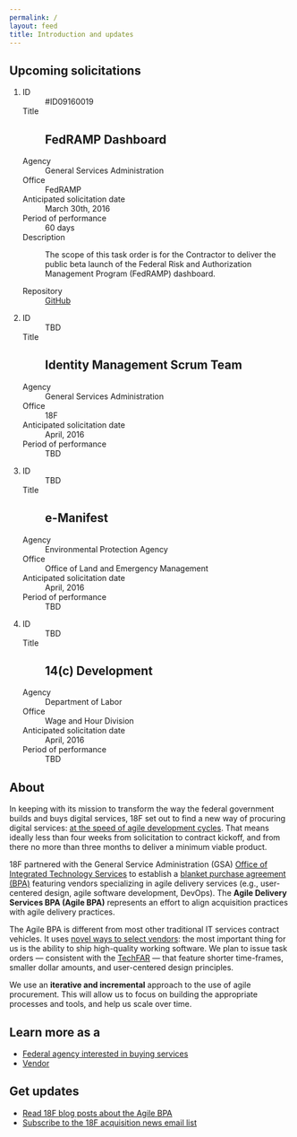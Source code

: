 ```yaml
---
permalink: /
layout: feed
title: Introduction and updates
---
```


<section class="solicitations">
  <h1>Upcoming solicitations</h1>
  <ol class="solicitations">
    <li>
      <dl class="solicitation">
        <dt class="solicitation-id">ID</dt>
        <dd class="solicitation-id">#ID09160019</dd>
        <dt class="solicitation-title">Title</dt>
        <dd class="solicitation-title"><h1>FedRAMP Dashboard</h1></dd>
        <dt class="solicitation-agency">Agency</dt>
        <dd class="solicitation-agency">General Services Administration</dd>
        <dt class="solicitation-office">Office</dt>
        <dd class="solicitation-office">FedRAMP</dd>
        <dt class="solicitation-date">Anticipated solicitation date</dt>
        <dd class="solicitation-date"><time datetime="2016-03-30">March 30th, 2016</time></dd>
        <dt class="solicitation-period-of-performance">Period of performance</dt>
        <dd class="solicitation-period-of-performance">60 days</dd>
        <dt class="solicitation-description">Description</dt>
        <dd class="solicitation-description">
        <p>The scope of this task order is for the Contractor to deliver the public beta launch of the Federal Risk and Authorization Management Program (FedRAMP) dashboard.</p>
        </dd>
        <dt class="solicitation-repository">Repository</dt>
        <dd class="solicitation-repository"><a href="https://github.com/18F/bpa-fedramp-dashboard">GitHub</a></p>
        </dd>
      </dl>
    </li>  
    <li>
      <dl class="solicitation">
        <dt class="solicitation-id">ID</dt>
        <dd class="solicitation-id">TBD</dd>
        <dt class="solicitation-title">Title</dt>
        <dd class="solicitation-title"><h1>Identity Management Scrum Team</h1></dd>
        <dt class="solicitation-agency">Agency</dt>
        <dd class="solicitation-agency">General Services Administration</dd>
        <dt class="solicitation-office">Office</dt>
        <dd class="solicitation-office">18F</dd>
        <dt class="solicitation-date">Anticipated solicitation date</dt>
        <dd class="solicitation-date"><time datetime="2016-04">April, 2016</time></dd>
        <dt class="solicitation-period-of-performance">Period of performance</dt>
        <dd class="solicitation-period-of-performance">TBD</dd>
        </dd>
      </dl>
    </li>  
    <li>
      <dl class="solicitation">
        <dt class="solicitation-id">ID</dt>
        <dd class="solicitation-id">TBD</dd>
        <dt class="solicitation-title">Title</dt>
        <dd class="solicitation-title"><h1>e-Manifest</h1></dd>
        <dt class="solicitation-agency">Agency</dt>
        <dd class="solicitation-agency">Environmental Protection Agency</dd>
        <dt class="solicitation-office">Office</dt>
        <dd class="solicitation-office">Office of Land and Emergency Management </dd>
        <dt class="solicitation-date">Anticipated solicitation date</dt>
        <dd class="solicitation-date"><time datetime="2016-04">April, 2016</time></dd>
        <dt class="solicitation-period-of-performance">Period of performance</dt>
        <dd class="solicitation-period-of-performance">TBD</dd>
        </dd>
      </dl>
    </li>  
    <li>
      <dl class="solicitation">
        <dt class="solicitation-id">ID</dt>
        <dd class="solicitation-id">TBD</dd>
        <dt class="solicitation-title">Title</dt>
        <dd class="solicitation-title"><h1>14(c) Development</h1></dd>
        <dt class="solicitation-agency">Agency</dt>
        <dd class="solicitation-agency">Department of Labor</dd>
        <dt class="solicitation-office">Office</dt>
        <dd class="solicitation-office">Wage and Hour Division</dd>
        <dt class="solicitation-date">Anticipated solicitation date</dt>
        <dd class="solicitation-date"><time datetime="2016-04">April, 2016</time></dd>
        <dt class="solicitation-period-of-performance">Period of performance</dt>
        <dd class="solicitation-period-of-performance">TBD</dd>
        </dd>
      </dl>
    </li>  
  </ol>
</section>

<aside class="about page">
  <div class="wrapper">
    <h1>About</h1>
    <p>In keeping with its mission to transform the way the federal government builds and buys digital services, 18F set out to find a new way of procuring digital services: <a href="https://18f.gsa.gov/2015/01/08/creating-a-federal-marketplace-for-agile-delivery-services/">at the speed of agile development cycles</a>. That means ideally less than four weeks from solicitation to contract kickoff, and from there no more than three months to deliver a minimum viable product.</p>
    <p>18F partnered with the General Service Administration (GSA) <a href="https://www.gsa.gov/portal/content/105150">Office of Integrated Technology Services</a> to establish a <a href="http://www.gsa.gov/portal/content/199353">blanket purchase agreement (BPA)</a> featuring vendors specializing in agile delivery services (e.g., user-centered design, agile software development, DevOps). The <strong>Agile Delivery Services BPA (Agile BPA)</strong> represents an effort to align acquisition practices with agile delivery practices.</p>
    <p>The Agile BPA is different from most other traditional IT services contract vehicles. It uses <a href="https://18f.gsa.gov/2015/04/23/coming-soon-the-agile-delivery-services-soliciatation/">novel ways to select vendors</a>: the most important thing for us is the ability to ship high-quality working software. We plan to issue task orders &mdash; consistent with the <a href="https://playbook.cio.gov/techfar/">TechFAR</a> &mdash; that feature shorter time-frames, smaller dollar amounts, and user-centered design principles.</div>
    <p>We use an <strong>iterative and incremental</strong> approach to the use of agile procurement. This will allow us to focus on building the appropriate processes and tools, and help us scale over time.</p>
    <h2>Learn more as a </h2>
    <ul class="learn-more">
      <li class="learn-more-federal-agency"><a href="buyers/">Federal agency interested in buying services</a></li>
      <li class="learn-more-vendor"><a href="vendors/">Vendor</a></li>
    </ul>
    <h1>Get updates</h1>
    <ul>
      <li><a href="https://18f.gsa.gov/tags/agile-bpa/">Read 18F blog posts about the Agile BPA</a></li>
      <li><a href="https://eepurl.com/bJQHFr">Subscribe to the 18F acquisition news email list</a></li>
    </ul>
  </div>  
</aside>
